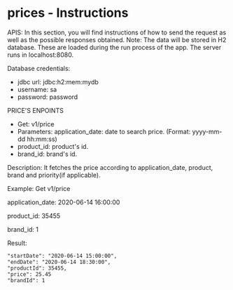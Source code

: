 # prices - Instructions

APIS:
In this section, you will find instructions of how to send the request as well as the possible responses obtained. 
Note: The data will be stored in H2 database. These are loaded during the run process of the app. 
The server runs in localhost:8080.

Database credentials:
  - jdbc url: jdbc:h2:mem:mydb
  - username: sa
  - password: password

PRICE'S ENPOINTS

- Get: v1/price
- Parameters: application_date: date to search price. (Format: yyyy-mm-dd hh:mm:ss)
- product_id: product's id.
- brand_id: brand's id. 

Description: It fetches the price according to application_date, product, brand and priority(if applicable).

Example: Get v1/price

application_date: 2020-06-14 16:00:00

product_id: 35455

brand_id: 1

Result: 

    "startDate": "2020-06-14 15:00:00",
    "endDate": "2020-06-14 18:30:00",
    "productId": 35455,
    "price": 25.45
    "brandId": 1  
